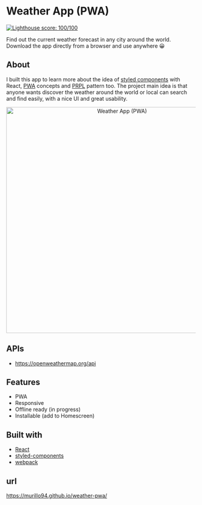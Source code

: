 # Weather App (PWA)

[![Lighthouse score: 100/100](https://lighthouse-badge.appspot.com/?score=100)](https://github.com/murillo94/weather-pwa)

Find out the current weather forecast in any city around the world. Download the app directly from a browser and use anywhere 😀

## About

I built this app to learn more about the idea of [styled components](https://github.com/styled-components/styled-components) with React, [PWA](https://developers.google.com/web/progressive-web-apps/) concepts and [PRPL](https://developers.google.com/web/fundamentals/performance/prpl-pattern/) pattern too.
The project main idea is that anyone wants discover the weather around the world or local can search and find easily, with a nice UI and great usability.

<p align="center">
  <img alt="Weather App (PWA)" src="./resources/demo.png" width="600" />
</p>

## APIs

- https://openweathermap.org/api

## Features

- PWA
- Responsive
- Offline ready (in progress)
- Installable (add to Homescreen)

## Built with

- [React](https://github.com/facebook/react)
- [styled-components](https://github.com/styled-components)
- [webpack](https://github.com/webpack/webpack)

## url

https://murillo94.github.io/weather-pwa/
